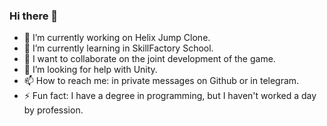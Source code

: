 ### Hi there 👋

- 🔭 I’m currently working on Helix Jump Clone.
- 🌱 I’m currently learning in SkillFactory School.
- 👯 I want to collaborate on the joint development of the game.
- 🤔 I’m looking for help with Unity.
- 📫 How to reach me: in private messages on Github or in telegram.
- ⚡ Fun fact: I have a degree in programming, but I haven't worked a day by profession.
